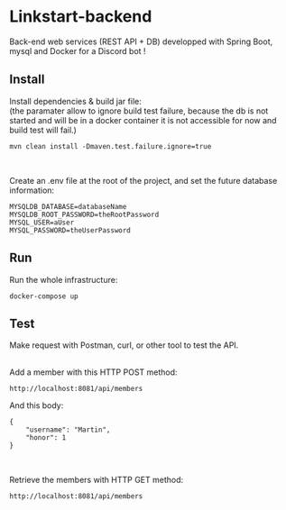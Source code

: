 # Linkstart-backend
Back-end web services (REST API + DB) developped with Spring Boot, mysql and Docker for a Discord bot !  

## Install
Install dependencies & build jar file:  
(the paramater allow to ignore build test failure, because the db is not started and will be in a docker container it is not accessible for now and build test will fail.)
```
mvn clean install -Dmaven.test.failure.ignore=true
```
<br>

Create an .env file at the root of the project, and set the future database information:
```
MYSQLDB_DATABASE=databaseName
MYSQLDB_ROOT_PASSWORD=theRootPassword
MYSQL_USER=aUser
MYSQL_PASSWORD=theUserPassword
```

## Run
Run the whole infrastructure:
```
docker-compose up
```

## Test
Make request with Postman, curl, or other tool to test the API.
<br>
<br>

Add a member with this HTTP POST method:
```
http://localhost:8081/api/members
```
And this body:
```
{
    "username": "Martin",
    "honor": 1
}
```
<br>

Retrieve the members with HTTP GET method:
```
http://localhost:8081/api/members
```
